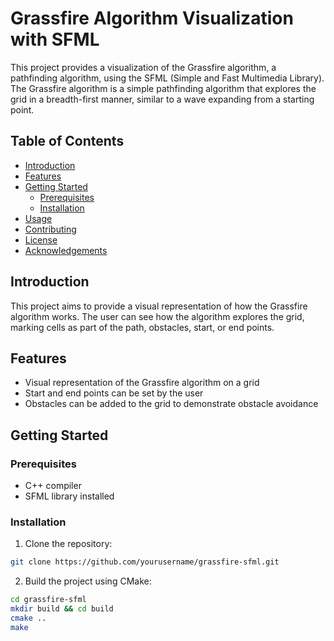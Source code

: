 # Grassfire Algorithm Visualization with SFML

This project provides a visualization of the Grassfire algorithm, a pathfinding algorithm, using the SFML (Simple and Fast Multimedia Library). The Grassfire algorithm is a simple pathfinding algorithm that explores the grid in a breadth-first manner, similar to a wave expanding from a starting point.

## Table of Contents

- [Introduction](#introduction)
- [Features](#features)
- [Getting Started](#getting-started)
  - [Prerequisites](#prerequisites)
  - [Installation](#installation)
- [Usage](#usage)
- [Contributing](#contributing)
- [License](#license)
- [Acknowledgements](#acknowledgements)

## Introduction

This project aims to provide a visual representation of how the Grassfire algorithm works. The user can see how the algorithm explores the grid, marking cells as part of the path, obstacles, start, or end points.

## Features

- Visual representation of the Grassfire algorithm on a grid
- Start and end points can be set by the user
- Obstacles can be added to the grid to demonstrate obstacle avoidance

## Getting Started

### Prerequisites

- C++ compiler
- SFML library installed

### Installation

1. Clone the repository:

```bash
git clone https://github.com/yourusername/grassfire-sfml.git
```

2. Build the project using CMake:

```bash
cd grassfire-sfml
mkdir build && cd build
cmake ..
make
```
